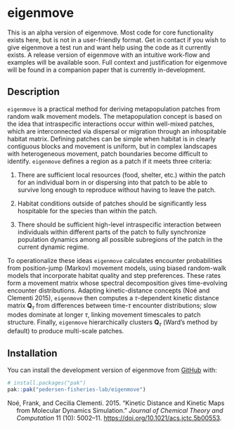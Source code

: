 
<!-- README.md is generated from README.Rmd. Please edit that file -->

# eigenmove

<!-- badges: start -->

<!-- badges: end -->

This is an alpha version of eigenmove. Most code for core functionality
exists here, but is not in a user-friendly format. Get in contact if you
wish to give eigenmove a test run and want help using the code as it
currently exists. A release version of eigenmove with an intuitive
work-flow and examples will be available soon. Full context and
justification for eigenmove will be found in a companion paper that is
currently in-development.

## Description

`eigenmove` is a practical method for deriving metapopulation patches
from random walk movement models. The metapopulation concept is based on
the idea that intraspecific interactions occur within well-mixed
patches, which are interconnected via dispersal or migration through an
inhospitable habitat matrix. Defining patches can be simple when habitat
is in clearly contiguous blocks and movement is uniform, but in complex
landscapes with heterogeneous movement, patch boundaries become
difficult to identify. `eigenmove` defines a region as a patch if it
meets three criteria:

1.  There are sufficient local resources (food, shelter, etc.) within
    the patch for an individual born in or dispersing into that patch to
    be able to survive long enough to reproduce without having to leave
    the patch.

2.  Habitat conditions outside of patches should be significantly less
    hospitable for the species than within the patch.

3.  There should be sufficient high-level intraspecific interaction
    between individuals within different parts of the patch to fully
    synchronize population dynamics among all possible subregions of the
    patch in the current dynamic regime.

To operationalize these ideas `eigenmove` calculates encounter
probabilities from position-jump (Markov) movement models, using biased
random-walk models that incorporate habitat quality and step
preferences. These rates form a movement matrix whose spectral
decomposition gives time-evolving encounter distributions. Adapting
kinetic-distance concepts (Noé and Clementi 2015), `eigenmove` then
computes a $\tau$-dependent kinetic distance matrix $\mathbf{Q}_\tau$
from differences between time-$\tau$ encounter distributions; slow modes
dominate at longer $\tau$, linking movement timescales to patch
structure. Finally, `eigenmove` hierarchically clusters
$\mathbf{Q}_\tau$ (Ward’s method by default) to produce multi-scale
patches.

## Installation

You can install the development version of eigenmove from
[GitHub](https://github.com/) with:

``` r
# install.packages("pak")
pak::pak("pedersen-fisheries-lab/eigenmove")
```

<div id="refs" class="references csl-bib-body hanging-indent"
entry-spacing="0">

<div id="ref-noeKineticDistanceKinetic2015" class="csl-entry">

Noé, Frank, and Cecilia Clementi. 2015. “Kinetic Distance and Kinetic
Maps from Molecular Dynamics Simulation.” *Journal of Chemical Theory
and Computation* 11 (10): 5002–11.
<https://doi.org/10.1021/acs.jctc.5b00553>.

</div>

</div>

